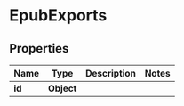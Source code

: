 

# EpubExports


## Properties

| Name | Type | Description | Notes |
|------------ | ------------- | ------------- | -------------|
|**id** | **Object** |  |  |



